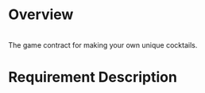 <h1>Overview</h1><br>
The game contract for making your own unique cocktails.

<h1>Requirement Description</h1><br>
